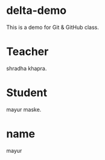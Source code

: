 # delta-demo
This is a demo for Git &amp; GitHub class.

# Teacher
shradha khapra.

# Student
mayur maske. 

# name
mayur

